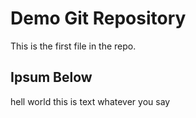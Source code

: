 # Demo Git Repository

This is the first file in the repo.

## Ipsum Below

hell world this is text
whatever you say
